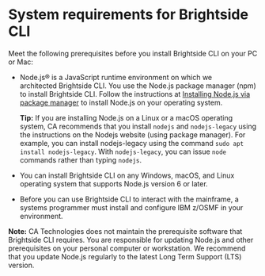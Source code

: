# System requirements for Brightside CLI

Meet the following prerequisites before you install Brightside CLI on your PC or Mac:

- Node.js® is a JavaScript runtime environment on which we
architected Brightside CLI. You use the Node.js package manager (npm) to install Brightside CLI. Follow the instructions at [Installing Node.js via package manager](https://nodejs.org/en/download/package-manager) to install Node.js on your operating system. 

    **Tip:** If you are installing Node.js on a Linux or a macOS
    operating system, CA recommends that you install `nodejs` and
    `nodejs-legacy` using the instructions on the Nodejs website (using
    package manager). For example, you can install nodejs-legacy using
    the command `sudo apt install nodejs-legacy`. With `nodejs-legacy`,
    you can issue `node` commands rather than typing
    `nodejs`.

- You can install Brightside CLI on any Windows, macOS, and Linux operating system that supports Node.js version 6 or
later.

- Before you can use Brightside CLI to interact with the
mainframe, a systems programmer must install and configure IBM z/OSMF in
your environment.

**Note:** CA Technologies does not maintain the prerequisite software
that Brightside CLI requires. You are responsible for updating Node.js
and other prerequisites on your personal computer or workstation. We
recommend that you update Node.js regularly to the latest Long Term
Support (LTS) version.
